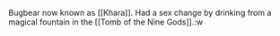 Bugbear now known as [[Khara]]. Had a sex change by drinking from a magical fountain in the [[Tomb of the Nine Gods]].:w
